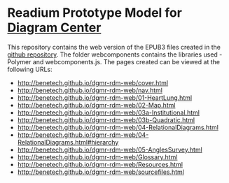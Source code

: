 # Readium Prototype Model for [Diagram Center](http://diagramcenter.org)
This repository contains the web version of the EPUB3 files created in the [github repository](https://github.com/benetech/diagrammar-readium). The folder webcomponents contains the libraries used - Polymer and webcomponents.js.
The pages created can be viewed at the following URLs:
- http://benetech.github.io/dgmr-rdm-web/cover.html
- http://benetech.github.io/dgmr-rdm-web/nav.html
- http://benetech.github.io/dgmr-rdm-web/01-HeartLung.html
- http://benetech.github.io/dgmr-rdm-web/02-Map.html
- http://benetech.github.io/dgmr-rdm-web/03a-Institutional.html
- http://benetech.github.io/dgmr-rdm-web/03b-Quadratic.html
- http://benetech.github.io/dgmr-rdm-web/04-RelationalDiagrams.html
- http://benetech.github.io/dgmr-rdm-web/04-RelationalDiagrams.html#hierarchy
- http://benetech.github.io/dgmr-rdm-web/05-AnglesSurvey.html
- http://benetech.github.io/dgmr-rdm-web/Glossary.html
- http://benetech.github.io/dgmr-rdm-web/Resources.html
- http://benetech.github.io/dgmr-rdm-web/sourcefiles.html

